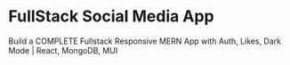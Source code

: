 # FullStack Social Media App

Build a COMPLETE Fullstack Responsive MERN App with Auth, Likes, Dark Mode | React, MongoDB, MUI